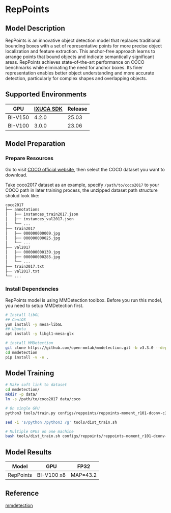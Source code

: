 # RepPoints

## Model Description

RepPoints is an innovative object detection model that replaces traditional bounding boxes with a set of representative
points for more precise object localization and feature extraction. This anchor-free approach learns to arrange points
that bound objects and indicate semantically significant areas. RepPoints achieves state-of-the-art performance on COCO
benchmarks while eliminating the need for anchor boxes. Its finer representation enables better object understanding and
more accurate detection, particularly for complex shapes and overlapping objects.

## Supported Environments

| GPU    | [IXUCA SDK](https://gitee.com/deep-spark/deepspark#%E5%A4%A9%E6%95%B0%E6%99%BA%E7%AE%97%E8%BD%AF%E4%BB%B6%E6%A0%88-ixuca) | Release |
|--------|-----------|---------|
| BI-V150 | 4.2.0     |  25.03  |
| BI-V100 | 3.0.0     |  23.06  |

## Model Preparation

### Prepare Resources

Go to visit [COCO official website](https://cocodataset.org/#download), then select the COCO dataset you want to
download.

Take coco2017 dataset as an example, specify `/path/to/coco2017` to your COCO path in later training process, the
unzipped dataset path structure sholud look like:

```bash
coco2017
├── annotations
│   ├── instances_train2017.json
│   ├── instances_val2017.json
│   └── ...
├── train2017
│   ├── 000000000009.jpg
│   ├── 000000000025.jpg
│   └── ...
├── val2017
│   ├── 000000000139.jpg
│   ├── 000000000285.jpg
│   └── ...
├── train2017.txt
├── val2017.txt
└── ...
```

### Install Dependencies

RepPoints model is using MMDetection toolbox. Before you run this model, you need to setup MMDetection first.

```bash
# Install libGL
## CentOS
yum install -y mesa-libGL
## Ubuntu
apt install -y libgl1-mesa-glx

# install MMDetection
git clone https://github.com/open-mmlab/mmdetection.git -b v3.3.0 --depth=1
cd mmdetection
pip install -v -e .
```

## Model Training

```bash
# Make soft link to dataset
cd mmdetection/
mkdir -p data/
ln -s /path/to/coco2017 data/coco

# On single GPU
python3 tools/train.py configs/reppoints/reppoints-moment_r101-dconv-c3-c5_fpn-gn_head-gn_2x_coco.py

sed -i 's/python /python3 /g' tools/dist_train.sh

# Multiple GPUs on one machine
bash tools/dist_train.sh configs/reppoints/reppoints-moment_r101-dconv-c3-c5_fpn-gn_head-gn_2x_coco.py 8
```

## Model Results

| Model     | GPU        | FP32     |
|-----------|------------|----------|
| RepPoints | BI-V100 x8 | MAP=43.2 |

## Reference
[mmdetection](https://github.com/open-mmlab/mmdetection)
